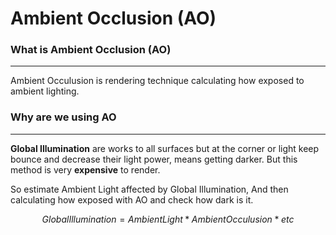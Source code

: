 # Ambient Occlusion (AO)
### What is Ambient Occlusion (AO)
---
Ambient Occulusion is rendering technique calculating how exposed to ambient lighting. 

### Why are we using AO
---
**Global Illumination** are works to all surfaces but at the corner or light keep bounce and decrease their light power, means getting darker. But this method is very **expensive** to render.

So estimate Ambient Light affected by Global Illumination, And then calculating how exposed with AO and check how dark is it.

$$
Global Illumination = Ambient Light * Ambient Occulusion * etc
$$